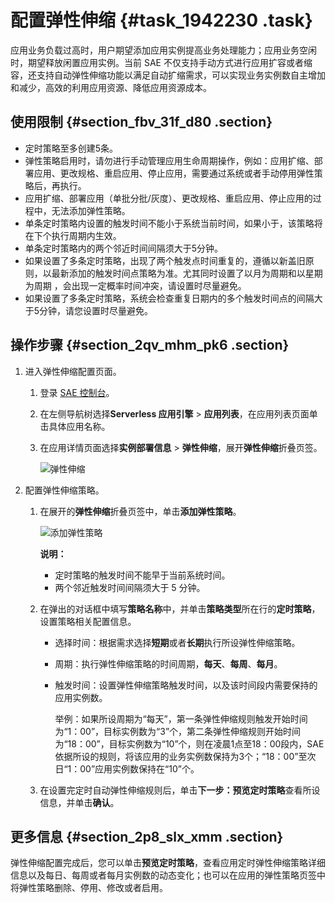 # 配置弹性伸缩 {#task_1942230 .task}

应用业务负载过高时，用户期望添加应用实例提高业务处理能力；应用业务空闲时，期望释放闲置应用实例。当前 SAE 不仅支持手动方式进行应用扩容或者缩容，还支持自动弹性伸缩功能以满足自动扩缩需求，可以实现业务实例数自主增加和减少，高效的利用应用资源、降低应用资源成本。

## 使用限制 {#section_fbv_31f_d80 .section}

-   定时策略至多创建5条。
-   弹性策略启用时，请勿进行手动管理应用生命周期操作，例如：应用扩缩、部署应用、更改规格、重启应用、停止应用，需要通过系统或者手动停用弹性策略后，再执行。
-   应用扩缩、部署应用（单批分批/灰度）、更改规格、重启应用、停止应用的过程中，无法添加弹性策略。
-   单条定时策略内设置的触发时间不能小于系统当前时间，如果小于，该策略将在下个执行周期内生效。
-   单条定时策略内的两个邻近时间间隔须大于5分钟。
-   如果设置了多条定时策略，出现了两个触发点时间重复的，遵循以新盖旧原则，以最新添加的触发时间点策略为准。尤其同时设置了以月为周期和以星期为周期 ，会出现一定概率时间冲突，请设置时尽量避免。
-   如果设置了多条定时策略，系统会检查重复日期内的多个触发时间点的间隔大于5分钟，请您设置时尽量避免。

## 操作步骤 {#section_2qv_mhm_pk6 .section}

1.  进入弹性伸缩配置页面。 
    1.  登录 [SAE 控制台](https://sae.console.aliyun.com)。
    2.  在左侧导航树选择**Serverless 应用引擎** \> **应用列表**，在应用列表页面单击具体应用名称。
    3.  在应用详情页面选择**实例部署信息** \> **弹性伸缩**，展开**弹性伸缩**折叠页签。 

        ![弹性伸缩](http://static-aliyun-doc.oss-cn-hangzhou.aliyuncs.com/assets/img/1240675/156769745156537_zh-CN.png)

2.  配置弹性伸缩策略。 
    1.  在展开的**弹性伸缩**折叠页签中，单击**添加弹性策略**。 

        ![添加弹性策略](http://static-aliyun-doc.oss-cn-hangzhou.aliyuncs.com/assets/img/1240675/156769745156541_zh-CN.png)

        **说明：** 

        -   定时策略的触发时间不能早于当前系统时间。
        -   两个邻近触发时间间隔须大于 5 分钟。
    2.  在弹出的对话框中填写**策略名称**中，并单击**策略类型**所在行的**定时策略**，设置策略相关配置信息。 
        -   选择时间：根据需求选择**短期**或者**长期**执行所设弹性伸缩策略。
        -   周期：执行弹性伸缩策略的时间周期，**每天**、**每周**、**每月**。
        -   触发时间：设置弹性伸缩策略触发时间，以及该时间段内需要保持的应用实例数。

            举例：如果所设周期为“每天”，第一条弹性伸缩规则触发开始时间为“1：00”，目标实例数为“3”个，第二条弹性伸缩规则开始时间为“18：00”，目标实例数为“10”个，则在凌晨1点至18：00段内，SAE 依据所设的规则，将该应用的业务实例数保持为3个；“18：00”至次日“1：00”应用实例数保持在“10”个。

    3.  在设置完定时自动弹性伸缩规则后，单击**下一步：预览定时策略**查看所设信息，并单击**确认**。

## 更多信息 {#section_2p8_slx_xmm .section}

弹性伸缩配置完成后，您可以单击**预览定时策略**，查看应用定时弹性伸缩策略详细信息以及每日、每周或者每月实例数的动态变化；也可以在应用的弹性策略页签中将弹性策略删除、停用、修改或者启用。

